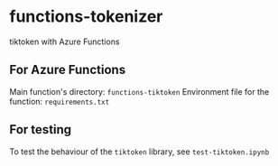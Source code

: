 # functions-tokenizer
tiktoken with Azure Functions

## For Azure Functions
Main function's directory: `functions-tiktoken`
Environment file for the function: `requirements.txt`

## For testing
To test the behaviour of the `tiktoken` library, see `test-tiktoken.ipynb`
